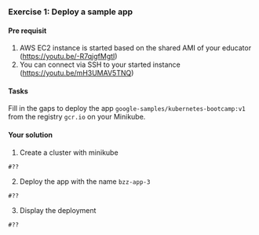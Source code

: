 ### Exercise 1: Deploy a sample app
####  Pre requisit
1. AWS EC2 instance is started based on the shared AMI of your educator (https://youtu.be/-R7qjgfMgtI)  
2. You can connect via SSH to your started instance (https://youtu.be/mH3UMAV5TNQ) 
#### Tasks
Fill in the gaps to deploy the app ```google-samples/kubernetes-bootcamp:v1``` from
the registry ```gcr.io``` on your Minikube.
#### Your solution
1. Create a cluster with minikube
```
#??
```
2. Deploy the app with the name ```bzz-app-3```
```
#??
```
3. Display the deployment
```
#??
```
